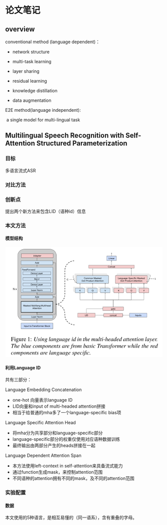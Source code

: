 # 论文笔记

## overview

conventional method (language dependent)：

- network structure

- multi-task learning
- layer sharing
- residual learning
- knowledge distillation
- data augmentation

E2E method(language independent):

​	a single model for multi-lingual task



## Multilingual Speech Recognition with Self-Attention Structured Parameterization

### 目标

多语言流式ASR

### 对比方法



### 创新点

提出两个新方法来包含LID（语种id）信息

### 本文方法

#### 模型结构

<img src="https://raw.githubusercontent.com/nuaalixu/picBed/master/PicGo/LID%20in%20the%20multi-headed%20attention%20layer.png" style="zoom:80%;" />

#### 利用Language ID 

共有三部分：

Language Embedding Concatenation

- one-hot 向量表示language ID
- LID向量和input of multi-headed attention拼接
- 相当于给普通的mha多了一个language-specific bias项

Language Specific Attention Head

- 将mha分为共享部分和language-specific部分
- language-specific部分的权重仅使用对应语种数据训练
- 最终输出由两部分产生的heads拼接在一起

Language Dependent Attention Span

- 本方法使用left-context in self-attention来具备流式能力
- 通过function生成mask，来控制attention范围
- 不同语种的attention拥有不同的mask，及不同的attention范围

### 实验配置

#### 数据

本文使用的5种语言，是相互易懂的（同一语系），含有重叠的字母。

